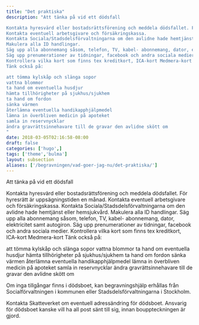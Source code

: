 ```yaml
---
title: "Det praktiska"
description: "Att tänka på vid ett dödsfall

Kontakta hyresvärd eller bostadsrättsförening och meddela dödsfallet. För hyresrätt är uppsägningstiden en månad.
Kontakta eventuell arbetsgivare och försäkringskassa.
Kontakta Sociala/Stadsdelsförvaltningarna om den avlidne hade hemtjänst eller hemsjukvård.
Makulera alla ID handlingar.
Säg upp alla abonnemang såsom, telefon, TV, kabel- abonnemang, dator, elektricitet samt autogiron.
Säg upp prenumerationer av tidningar, facebook och andra sociala medier.
Kontrollera vilka kort som finns tex kreditkort, ICA-kort Medmera-kort
Tänk också på:

att tömma kylskåp och slänga sopor
vattna blommor
ta hand om eventuella husdjur
hämta tillhörigheter på sjukhus/sjukhem
ta hand om fordon
sänka värmen
återlämna eventuella handikapphjälpmedel
lämna in överbliven medicin på apoteket
samla in reservnycklar
ändra gravrättsinnehavare till de gravar den avlidne skött om
"
date: 2018-03-05T02:16:58-08:00
draft: false
categories: ['hugo',]
tags: ['theme','bulma']
layout: subsection
aliases: ['/begravningen/vad-goer-jag-nu/det-praktiska/']
---
```




Att tänka på vid ett dödsfall

Kontakta hyresvärd eller bostadsrättsförening och meddela dödsfallet. För hyresrätt är uppsägningstiden en månad.
Kontakta eventuell arbetsgivare och försäkringskassa.
Kontakta Sociala/Stadsdelsförvaltningarna om den avlidne hade hemtjänst eller hemsjukvård.
Makulera alla ID handlingar.
Säg upp alla abonnemang såsom, telefon, TV, kabel- abonnemang, dator, elektricitet samt autogiron.
Säg upp prenumerationer av tidningar, facebook och andra sociala medier.
Kontrollera vilka kort som finns tex kreditkort, ICA-kort Medmera-kort
Tänk också på:

att tömma kylskåp och slänga sopor
vattna blommor
ta hand om eventuella husdjur
hämta tillhörigheter på sjukhus/sjukhem
ta hand om fordon
sänka värmen
återlämna eventuella handikapphjälpmedel
lämna in överbliven medicin på apoteket
samla in reservnycklar
ändra gravrättsinnehavare till de gravar den avlidne skött om

Om inga tillgångar finns i dödsboet, kan begravningshjälp erhållas från Socialförvaltningen i kommunen eller Stadsdelsförvaltningarna i Stockholm.

Kontakta Skatteverket om eventuell adressändring för dödsboet. Ansvarig för dödsboet kanske vill ha all post sänt till sig, innan bouppteckningen är gjord.
